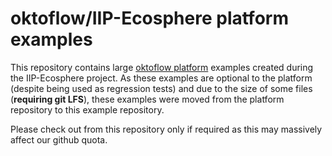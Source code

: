 # oktoflow/IIP-Ecosphere platform examples

This repository contains large [oktoflow platform](https://github.com/iip-ecosphere/platform) examples created during the IIP-Ecosphere project. As these examples are optional to the platform (despite being used as regression tests) and due to the size of some files (**requiring git LFS**), these examples were moved from the platform repository to this example repository. 

Please check out from this repository only if required as this may massively affect our github quota.
